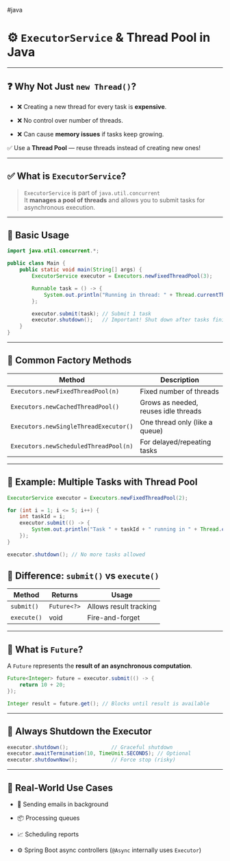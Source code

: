 #java 

# ⚙️ `ExecutorService` & Thread Pool in Java

---

## ❓ Why Not Just `new Thread()`?

- ❌ Creating a new thread for every task is **expensive**.
    
- ❌ No control over number of threads.
    
- ❌ Can cause **memory issues** if tasks keep growing.

✅ Use a **Thread Pool** — reuse threads instead of creating new ones!

---

## ✅ What is `ExecutorService`?

> `ExecutorService` is part of `java.util.concurrent`  
> It **manages a pool of threads** and allows you to submit tasks for asynchronous execution.

---

## 🔧 Basic Usage

```java
import java.util.concurrent.*;

public class Main {
    public static void main(String[] args) {
        ExecutorService executor = Executors.newFixedThreadPool(3);

        Runnable task = () -> {
            System.out.println("Running in thread: " + Thread.currentThread().getName());
        };

        executor.submit(task); // Submit 1 task
        executor.shutdown();   // Important! Shut down after tasks finish
    }
}
```

---

## 🧰 Common Factory Methods

|Method|Description|
|---|---|
|`Executors.newFixedThreadPool(n)`|Fixed number of threads|
|`Executors.newCachedThreadPool()`|Grows as needed, reuses idle threads|
|`Executors.newSingleThreadExecutor()`|One thread only (like a queue)|
|`Executors.newScheduledThreadPool(n)`|For delayed/repeating tasks|

---

## 🔁 Example: Multiple Tasks with Thread Pool

```java
ExecutorService executor = Executors.newFixedThreadPool(2);

for (int i = 1; i <= 5; i++) {
    int taskId = i;
    executor.submit(() -> {
        System.out.println("Task " + taskId + " running in " + Thread.currentThread().getName());
    });
}

executor.shutdown(); // No more tasks allowed
```

## 🔄 Difference: `submit()` vs `execute()`

|Method|Returns|Usage|
|---|---|---|
|`submit()`|`Future<?>`|Allows result tracking|
|`execute()`|void|Fire-and-forget|

---

## 🔮 What is `Future`?

A `Future` represents the **result of an asynchronous computation**.

```java
Future<Integer> future = executor.submit(() -> {
    return 10 + 20;
});

Integer result = future.get(); // Blocks until result is available
```

---
## 🛑 Always Shutdown the Executor

```java
executor.shutdown();              // Graceful shutdown
executor.awaitTermination(10, TimeUnit.SECONDS); // Optional
executor.shutdownNow();           // Force stop (risky)
```

---

## 🧠 Real-World Use Cases

- 🔄 Sending emails in background
    
- 📦 Processing queues
    
- 📈 Scheduling reports
    
- ⚙️ Spring Boot async controllers (`@Async` internally uses `Executor`)

